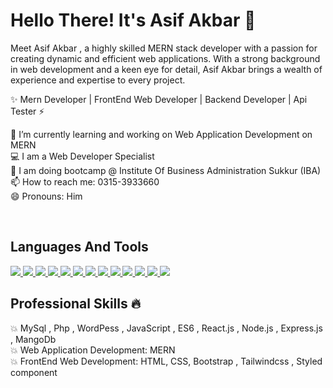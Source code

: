 <h1 style="align-center">Hello There! It's Asif Akbar 👋</h1>
<p>
Meet Asif Akbar , a highly skilled MERN stack developer with a passion for creating dynamic and efficient web applications. With a strong background in web development and a keen eye for detail, Asif Akbar brings a wealth of experience and expertise to every project.</p>
<p style="bold">✨  Mern Developer | FrontEnd Web Developer | Backend Developer |  Api Tester  ⚡</p>
<p>
  🔭 I’m currently learning and working on Web Application Development on MERN<br />
  💻 I am a Web Developer Specialist<br />
  🎨 I am doing bootcamp @ Institute Of Business Administration Sukkur (IBA)<br />
  📫 How to reach me: 0315-3933660<br />
  😄 Pronouns: Him
</p>
<br/>
<h2>Languages And Tools</h2>
<div>
  <a href="https://git-scm.com/">
    <img src="https://skillicons.dev/icons?i=git" />
  </a>
  <a href="">
    <img src="https://skillicons.dev/icons?i=html" />
  </a>
  <a href="">
    <img src="https://skillicons.dev/icons?i=css" />
  </a>
  <a href="">
    <img src="https://skillicons.dev/icons?i=js" />
  </a>
  <a href="">
    <img src="https://skillicons.dev/icons?i=nodejs" />
  </a>
  <a href="">
    <img src="https://skillicons.dev/icons?i=vite" />
  </a>
  <a href="">
    <img src="https://skillicons.dev/icons?i=react" />
  </a>
  <a href="">
    <img src="https://skillicons.dev/icons?i=androidstudio" />
  </a>
  <a href="">
    <img src="https://skillicons.dev/icons?i=django" />
  </a>
  <a href="">
    <img src="https://skillicons.dev/icons?i=dotnet" />
  </a>
  <a href="">
    <img src="https://skillicons.dev/icons?i=express" />
  </a>
  <a href="">
    <img src="https://skillicons.dev/icons?i=firebase" />
  </a>
  <a href="">
    <img src="https://skillicons.dev/icons?i=postman" />
  </a>
</div>
<h2>Professional Skills 🔥</h2>
💥   MySql , Php , WordPess , JavaScript , ES6 , React.js , Node.js , Express.js , MangoDb   <br />
💥 Web Application Development: MERN <br />
💥 FrontEnd Web Development: HTML, CSS, Bootstrap , Tailwindcss , Styled component <br />
